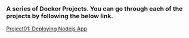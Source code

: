 ### A series of Docker Projects. You can go through each of the projects by following the below link.  

[Project01: Deploying Nodejs App](https://github.com/saeedalig/todo-nodejs-app.git)
